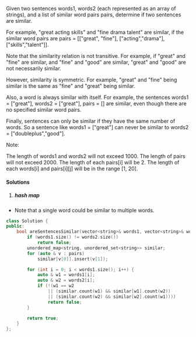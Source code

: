 Given two sentences words1, words2 (each represented as an array of strings), and a list of similar word pairs pairs, determine if two sentences are similar.

For example, "great acting skills" and "fine drama talent" are similar, if the similar word pairs are pairs = [["great", "fine"], ["acting","drama"], ["skills","talent"]].

Note that the similarity relation is not transitive. For example, if "great" and "fine" are similar, and "fine" and "good" are similar, "great" and "good" are not necessarily similar.

However, similarity is symmetric. For example, "great" and "fine" being similar is the same as "fine" and "great" being similar.

Also, a word is always similar with itself. For example, the sentences words1 = ["great"], words2 = ["great"], pairs = [] are similar, even though there are no specified similar word pairs.

Finally, sentences can only be similar if they have the same number of words. So a sentence like words1 = ["great"] can never be similar to words2 = ["doubleplus","good"].

Note:

The length of words1 and words2 will not exceed 1000.
The length of pairs will not exceed 2000.
The length of each pairs[i] will be 2.
The length of each words[i] and pairs[i][j] will be in the range [1, 20].
 

#### Solutions

1. ##### hash map

- Note that a single word could be similar to multiple words.

```cpp
class Solution {
public:
    bool areSentencesSimilar(vector<string>& words1, vector<string>& words2, vector<vector<string>>& pairs) {
        if (words1.size() != words2.size())
            return false;
        unordered_map<string, unordered_set<string>> similar;
        for (auto & v : pairs)
            similar[v[0]].insert(v[1]);

        for (int i = 0; i < words1.size(); i++) {
            auto & w1 = words1[i];
            auto & w2 = words2[i];
            if (!(w1 == w2 
                || (similar.count(w1) && similar[w1].count(w2)) 
                || (similar.count(w2) && similar[w2].count(w1))))
                return false;
        }

        return true;
    }
};
```